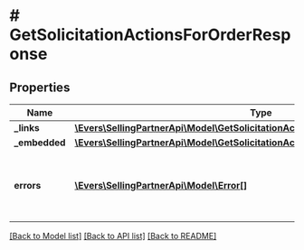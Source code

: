 # # GetSolicitationActionsForOrderResponse

## Properties

Name | Type | Description | Notes
------------ | ------------- | ------------- | -------------
**_links** | [**\Evers\SellingPartnerApi\Model\GetSolicitationActionsForOrderResponseLinks**](GetSolicitationActionsForOrderResponseLinks.md) |  | [optional]
**_embedded** | [**\Evers\SellingPartnerApi\Model\GetSolicitationActionsForOrderResponseEmbedded**](GetSolicitationActionsForOrderResponseEmbedded.md) |  | [optional]
**errors** | [**\Evers\SellingPartnerApi\Model\Error[]**](Error.md) | A list of error responses returned when a request is unsuccessful. | [optional]

[[Back to Model list]](../../README.md#models) [[Back to API list]](../../README.md#endpoints) [[Back to README]](../../README.md)
